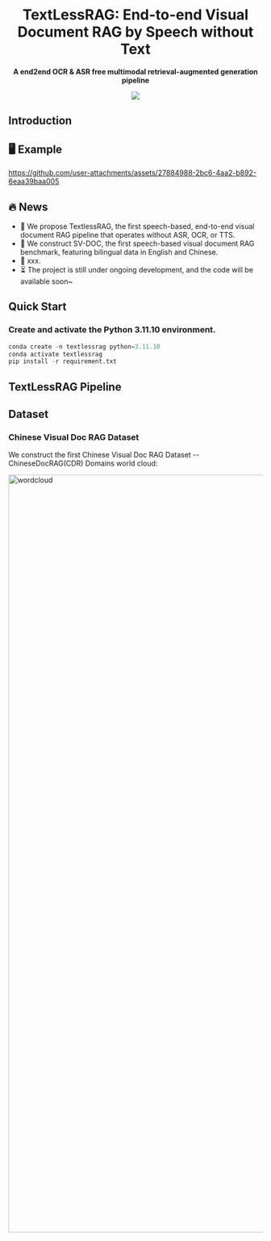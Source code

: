 



# <div align="center">TextLessRAG: End-to-end Visual Document RAG by Speech without Text<div>

<div align="center">
<!-- <h1>A Multi-round Multi-modal Reinforcement Learning Framework</h1> -->
<p><strong>A end2end OCR & ASR free multimodal retrieval-augmented generation pipeline </strong></p>
<!-- <a href="https://arxiv.org/pdf/2505.22019" target="_blank"><img src=https://img.shields.io/badge/Paper-arXiv-red></a> -->
<a href='https://huggingface.co/datasets/hit12345/textlessrag/tree/main'><img src='https://img.shields.io/badge/%F0%9F%A4%97%20Hugging%20Face-Datasets-green'></a>
<!-- <a href="https://huggingface.co/autumncc/Qwen2.5-VL-7B-VRAG" target="_blank"><img src=https://img.shields.io/badge/%F0%9F%A4%97%20Hugging%20Face-data-blue></a> -->
</div>

## Introduction

## 🖥️ Example
https://github.com/user-attachments/assets/27884988-2bc6-4aa2-b892-6eaa39baa005



## 🔥 News
- 🎉  We propose TextlessRAG, the first speech-based, end-to-end visual document RAG pipeline that operates without ASR, OCR, or TTS.
- 🎉  We construct SV-DOC, the first speech-based visual document RAG benchmark, featuring bilingual data in English and Chinese.
- 🎉 xxx. 
- ⏳ The project is still under ongoing development, and the code will be available soon~
<!-- - ⌛️ Training code will be released soon. -->
<!-- - 🎉 Our framework integrates various embedding models, enabling you to create your own retriever.
- 🎉 We have released the ViDoSeek dataset, which is suitable for Retrieval-augmented Generation in the large visually rich document collection. -->



## Quick Start

### Create and activate the Python 3.11.10 environment.
```python
conda create -n textlessrag python=3.11.10
conda activate textlessrag
pip install -r requirement.txt
```

## TextLessRAG Pipeline


## Dataset

### Chinese Visual Doc RAG Dataset
We construct the first Chinese Visual Doc RAG Dataset -- ChineseDocRAG(CDR)
Domains world cloud:






<img width="3000" height="1500" alt="wordcloud" src="https://github.com/user-attachments/assets/556408ce-8d54-41e2-9bca-a8494a8879ee" />





